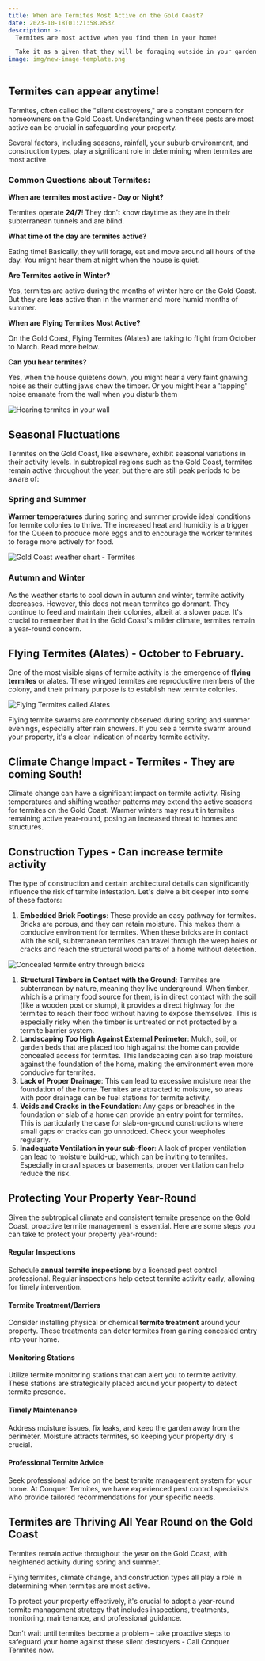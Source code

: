 ```yaml
---
title: When are Termites Most Active on the Gold Coast?
date: 2023-10-18T01:21:58.853Z
description: >-
  Termites are most active when you find them in your home! 

  Take it as a given that they will be foraging outside in your garden all year round trying to find a way in. 
image: img/new-image-template.png
---
```

## Termites can appear anytime!

Termites, often called the "silent destroyers," are a constant concern for homeowners on the Gold Coast. Understanding when these pests are most active can be crucial in safeguarding your property. 

Several factors, including seasons, rainfall, your suburb environment, and construction types, play a significant role in determining when termites are most active.

### Common Questions about Termites:

**When are termites most active - Day or Night?**

Termites operate **24/7**! They don't know daytime as they are in their subterranean tunnels and are blind.

**What time of the day are termites active?**

Eating time! Basically, they will forage, eat and move around all hours of the day. You might hear them at night when the house is quiet. 

**Are Termites active in Winter?**

Yes, termites are active during the months of winter here on the Gold Coast. But they are **less** active than in the warmer and more humid months of summer.

**When are Flying Termites Most Active?**

On the Gold Coast, Flying Termites (Alates) are taking to flight from October to March. Read more below.

**Can you hear termites?**

Yes, when the house quietens down, you might hear a very faint gnawing noise as their cutting jaws chew the timber. Or you might hear a 'tapping' noise emanate from the wall when you disturb them

![Hearing termites in your wall](img/hearing-termite-noises-in-your-wall.png)

## Seasonal Fluctuations

Termites on the Gold Coast, like elsewhere, exhibit seasonal variations in their activity levels. In subtropical regions such as the Gold Coast, termites remain active throughout the year, but there are still peak periods to be aware of:

### Spring and Summer

**Warmer temperatures** during spring and summer provide ideal conditions for termite colonies to thrive. The increased heat and humidity is a trigger for the Queen to produce more eggs and to encourage the worker termites to forage more actively for food.  

![Gold Coast weather chart - Termites](img/gold-coast-weather-chart.jpg)

### Autumn and Winter

As the weather starts to cool down in autumn and winter, termite activity decreases. However, this does not mean termites go dormant. They continue to feed and maintain their colonies, albeit at a slower pace. It's crucial to remember that in the Gold Coast's milder climate, termites remain a year-round concern.

## Flying Termites (Alates) - October to February.

One of the most visible signs of termite activity is the emergence of **flying termites** or alates. These winged termites are reproductive members of the colony, and their primary purpose is to establish new termite colonies. 

![Flying Termites called Alates](img/flying-termites.png)

Flying termite swarms are commonly observed during spring and summer evenings, especially after rain showers. If you see a termite swarm around your property, it's a clear indication of nearby termite activity.

## Climate Change Impact - Termites - They are coming South!

Climate change can have a significant impact on termite activity. Rising temperatures and shifting weather patterns may extend the active seasons for termites on the Gold Coast. Warmer winters may result in termites remaining active year-round, posing an increased threat to homes and structures.

## Construction Types - Can increase termite activity

The type of construction and certain architectural details can significantly influence the risk of termite infestation. Let's delve a bit deeper into some of these factors:

1. **Embedded Brick Footings**: These provide an easy pathway for termites. Bricks are porous, and they can retain moisture. This makes them a conducive environment for termites. When these bricks are in contact with the soil, subterranean termites can travel through the weep holes or cracks and reach the structural wood parts of a home without detection.

![Concealed termite entry through bricks](img/termite-ingres-through-brick-footings.png)

1. **Structural Timbers in Contact with the Ground**: Termites are subterranean by nature, meaning they live underground. When timber, which is a primary food source for them, is in direct contact with the soil (like a wooden post or stump), it provides a direct highway for the termites to reach their food without having to expose themselves. This is especially risky when the timber is untreated or not protected by a termite barrier system.
2. **Landscaping Too High Against External Perimeter**: Mulch, soil, or garden beds that are placed too high against the home can provide concealed access for termites. This landscaping can also trap moisture against the foundation of the home, making the environment even more conducive for termites.
3. **Lack of Proper Drainage**: This can lead to excessive moisture near the foundation of the home. Termites are attracted to moisture, so areas with poor drainage can be fuel stations for termite activity.
4. **Voids and Cracks in the Foundation**: Any gaps or breaches in the foundation or slab of a home can provide an entry point for termites. This is particularly the case for slab-on-ground constructions where small gaps or cracks can go unnoticed. Check your weepholes regularly. 
5. **Inadequate Ventilation in your sub-floor**: A lack of proper ventilation can lead to moisture build-up, which can be inviting to termites. Especially in crawl spaces or basements, proper ventilation can help reduce the risk.

## Protecting Your Property Year-Round

Given the subtropical climate and consistent termite presence on the Gold Coast, proactive termite management is essential. Here are some steps you can take to protect your property year-round:

#### Regular Inspections

Schedule **annual termite inspections** by a licensed pest control professional. Regular inspections help detect termite activity early, allowing for timely intervention.

#### Termite Treatment/Barriers

Consider installing physical or chemical **termite treatment** around your property. These treatments can deter termites from gaining concealed entry into your home.

#### Monitoring Stations

Utilize termite monitoring stations that can alert you to termite activity. These stations are strategically placed around your property to detect termite presence.

#### Timely Maintenance

Address moisture issues, fix leaks, and keep the garden away from the perimeter. Moisture attracts termites, so keeping your property dry is crucial.

#### Professional Termite Advice

Seek professional advice on the best termite management system for your home. At Conquer Termites, we have experienced pest control specialists who provide tailored recommendations for your specific needs.

## Termites are Thriving All Year Round on the Gold Coast

Termites remain active throughout the year on the Gold Coast, with heightened activity during spring and summer. 

Flying termites, climate change, and construction types all play a role in determining when termites are most active. 

To protect your property effectively, it's crucial to adopt a year-round termite management strategy that includes inspections, treatments, monitoring, maintenance, and professional guidance. 

Don't wait until termites become a problem – take proactive steps to safeguard your home against these silent destroyers - Call Conquer Termites now.